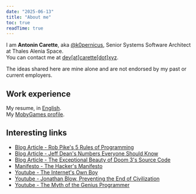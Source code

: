 ```yaml
---
date: "2025-06-13"
title: "About me"
toc: true
readTime: true
---
```


I am **Antonin Carette**, aka [@k0pernicus](https://github.com/k0pernicus), Senior Systems Software Architect at Thales Alenia Space.  
You can contact me at [dev[at]carette[dot]xyz](mailto:dev@carette.xyz).

The ideas shared here are mine alone and are not endorsed by my past or current employers.

## Work experience

My resume, in [English](/CARETTE_EN_cv.pdf).  
My [MobyGames profile](https://www.mobygames.com/person/1368928/antonin-carette/).

## Interesting links

* [Blog Article - Rob Pike's 5 Rules of Programming](https://users.ece.utexas.edu/~adnan/pike.html)
* [Blog Article - Jeff Dean's Numbers Everyone Should Know](http://highscalability.com/numbers-everyone-should-know)
* [Blog Article - The Exceptional Beauty of Doom 3's Source Code](https://kotaku.com/the-exceptional-beauty-of-doom-3s-source-code-5975610)
* [Manifesto - The Hacker's Manifesto](https://www.usc.edu/~douglast/202/lecture23/manifesto.html)
* [Youtube - The Internet's Own Boy](https://www.youtube.com/watch?v=9vz06QO3UkQ)
* [Youtube - Jonathan Blow, Preventing the End of Civilization](https://www.youtube.com/watch?v=ZSRHeXYDLko)
* [Youtube - The Myth of the Genius Programmer](https://www.youtube.com/watch?v=0SARbwvhupQ)
